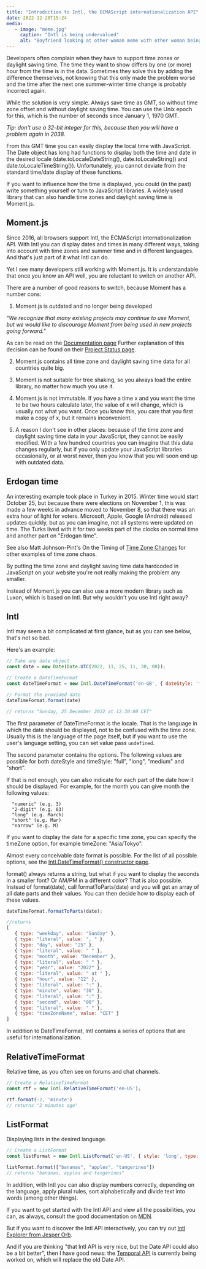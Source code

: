 ```yaml
---
title: "Introduction to Intl, the ECMAScript internationalization API"
date: 2022-12-20T15:24
media:
   - image: "meme.jpg"
     caption: "Intl is being undervalued"
     alt: "Boyfriend looking at other woman meme with other woman being moment and luxon and the girlfriend being Intl" 
---
```


Developers often complain when they have to support time zones or daylight saving time.
The time they want to show differs by one (or more) hour from the time
is in the data. Sometimes they solve this by adding the difference themselves,
not knowing that this only made the problem worse and the time after the next one
summer-winter time change is probably incorrect again.

While the solution is very simple. Always save time as GMT, so without time zone offset and without daylight saving time. You can use the Unix epoch for this, which is the number of seconds since January 1, 1970 GMT.

_Tip: don't use a 32-bit integer for this, because then you will have a problem again in 2038._

From this GMT time you can easily display the local time with JavaScript. The Date object has long had functions to display both the time and date in the desired locale
(date.toLocaleDateString(), date.toLocaleString() and date.toLocaleTimeString()).
Unfortunately, you cannot deviate from the standard time/date display of these functions.

If you want to influence how the time is displayed, you could (in the past) write something yourself or turn to JavaScript libraries. A widely used library that can also handle time zones and daylight saving time is Moment.js.

## Moment.js

Since 2016, all browsers support Intl, the ECMAScript internationalization API.
With Intl you can display dates and times in many different ways, taking into account
with time zones and summer time and in different languages. And that's just part of it
what Intl can do.

Yet I see many developers still working with Moment.js.
It is understandable that once you know an API well, you are reluctant to switch
on another API.

There are a number of good reasons to switch, because Moment has a number
cons:

1. Moment.js is outdated and no longer being developed

_"We recognize that many existing projects may continue to use Moment, but we would like to discourage Moment from being used in new projects going forward."_

As can be read on the [Documentation page](https://momentjs.com/docs/)
Further explanation of this decision can be found on their [Project Status page](https://momentjs.com/docs/#/-project-status/).

2. Moment.js contains all time zone and daylight saving time data for all countries
   quite big.

3. Moment is not suitable for tree shaking, so you always load the entire library,
   no matter how much you use it.

4. Moment.js is not immutable. If you have a time x and you want the time to be two hours
   calculate later, the value of x will change, which is usually not what you want.
   Once you know this, you care
   that you first make a copy of x, but it remains inconvenient.

5. A reason I don't see in other places: because of the time zone and daylight saving time data
   in your JavaScript, they cannot be easily modified.
   With a few hundred countries you can imagine that this data changes regularly,
   but if you only update your JavaScript libraries occasionally, or at worst
   never, then you know that you will soon end up with outdated data.

## Erdogan time

An interesting example took place in Turkey in 2015. Winter time would start
October 25, but because there were elections on November 1, this was made a few weeks in advance
moved to November 8, so that there was an extra hour of light for voters.
Microsoft, Apple, Google (Android) released updates quickly, but as you can imagine,
not all systems were updated on time. The Turks lived with it for two weeks
part of the clocks on normal time and another part on "Erdogan time".

See also Matt Johnson-Pint's On the Timing of [Time Zone Changes](https://codeofmatt.com/on-the-timing-of-time-zone-changes/) for other examples
of time zone chaos. 

By putting the time zone and daylight saving time data hardcoded in JavaScript on your website
you're not really making the problem any smaller.

Instead of Moment.js you can also use a more modern library such as Luxon, which
is based on Intl. But why wouldn't you use Intl right away?

## Intl

Intl may seem a bit complicated at first glance, but as you can see below,
that's not so bad.

Here's an example:

```javascript
// Take any date object
const date = new Date(Date.UTC(2022, 11, 25, 11, 30, 00));

// Create a DateTimeFormat
const dateTimeFormat = new Intl.DateTimeFormat('en-GB', { dateStyle: 'full', timeStyle: 'long' })

// Format the provided date
dateTimeFormat.format(date)

// returns "Sunday, 25 December 2022 at 12:30:00 CET"
```

The first parameter of DateTimeFormat is the locale. That is the language in which the date
should be displayed, not to be confused with the time zone. Usually this is the language of the page
itself, but if you want to use the user's language setting, you can set value
pass `undefined`.

The second parameter contains the options. The following values are possible for both dateStyle and timeStyle: "full", "long", "medium" and "short".

If that is not enough, you can also indicate for each part of the date how it should be displayed. For example, for the month you can give month the following values:

```text
  "numeric" (e.g. 3)
  "2-digit" (e.g. 03)
  "long" (e.g. March)
  "short" (e.g. Mar)
  "narrow" (e.g. M)
```

If you want to display the date for a specific time zone, you can specify the timeZone option, for example timeZone: "Asia/Tokyo".

Almost every conceivable date format is possible. For the list of all possible options, see the [Intl.DateTimeFormat() constructor page](https://developer.mozilla.org/en-US/docs/Web/JavaScript/Reference/Global_Objects/Intl/DateTimeFormat/DateTimeFormat).

format() always returns a string, but what if you want to display the seconds in a smaller font? Or AM/PM in a different color? That is also possible. Instead of format(date), call formatToParts(date) and you will get an array of all date parts and their values. You can then decide how to display each of these values.

```javascript
dateTimeFormat.formatToParts(date);

//returns
[
   { type: "weekday", value: "Sunday" },
   { type: "literal", value: ", " },
   { type: "day", value: "25" },
   { type: "literal", value: " " },
   { type: "month", value: "December" },
   { type: "literal", value: " " },
   { type: "year", value: "2022" },
   { type: "literal", value: " at " },
   { type: "hour", value: "12" },
   { type: "literal", value: ":" },
   { type: "minute", value: "30" },
   { type: "literal", value: ":" },
   { type: "second", value: "00" },
   { type: "literal", value: " " },
   { type: "timeZoneName", value: "CET" }
]
```

In addition to DateTimeFormat, Intl contains a series of options that are useful for internationalization.

## RelativeTimeFormat

Relative time, as you often see on forums and chat channels.

```javascript
// Create a RelativeTimeFormat
const rtf = new Intl.RelativeTimeFormat('en-US');

rtf.format(-2, 'minute')
// returns "2 minutes ago"
```

## ListFormat

Displaying lists in the desired language.

```javascript
// Create a ListFormat
const listFormat = new Intl.ListFormat('en-US', { style: 'long', type: 'conjunction' });

listFormat.format(["bananas", "apples", "tangerines"])
// returns "bananas, apples and tangerines"
```

In addition, with Intl you can also display numbers correctly, depending on the language, apply plural rules, sort alphabetically and divide text into words (among other things).

If you want to get started with the Intl API and view all the possibilities, you can, as always, consult the good documentation on [MDN](https://developer.mozilla.org/en-US/).

But if you want to discover the Intl API interactively, you can try out [Intl Explorer from Jesper Orb](https://www.intl-explorer.com/?).

And if you are thinking "that Intl API is very nice, but the Date API could also be a bit better", then I have good news: the [Temporal API](https://tc39.es/proposal-temporal/docs/) is currently being worked on, which will replace the old Date API.